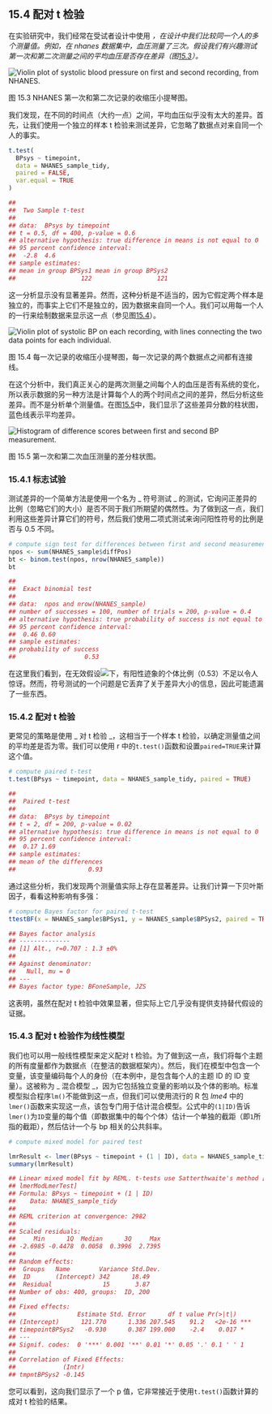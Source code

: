 ## 15.4 配对 t 检验

在实验研究中，我们经常在受试者设计中使用 _，在设计中我们比较同一个人的多个测量值。例如，在 nhanes 数据集中，血压测量了三次。假设我们有兴趣测试第一次和第二次测量之间的平均血压是否存在差异（图[15.3](#fig:BPfig)）。_

![Violin plot of systolic blood pressure on first and second recording, from NHANES.](img/file91.png)

图 15.3 NHANES 第一次和第二次记录的收缩压小提琴图。

我们发现，在不同的时间点（大约一点）之间，平均血压似乎没有太大的差异。首先，让我们使用一个独立的样本 t 检验来测试差异，它忽略了数据点对来自同一个人的事实。

```r
t.test(
  BPsys ~ timepoint,
  data = NHANES_sample_tidy,
  paired = FALSE, 
  var.equal = TRUE
)
```

```r
## 
##  Two Sample t-test
## 
## data:  BPsys by timepoint
## t = 0.5, df = 400, p-value = 0.6
## alternative hypothesis: true difference in means is not equal to 0
## 95 percent confidence interval:
##  -2.8  4.6
## sample estimates:
## mean in group BPSys1 mean in group BPSys2 
##                  122                  121
```

这一分析显示没有显著差异。然而，这种分析是不适当的，因为它假定两个样本是独立的，而事实上它们不是独立的，因为数据来自同一个人。我们可以用每一个人的一行来绘制数据来显示这一点（参见图[15.4](#fig:BPLinePlot)）。

![Violin plot of systolic BP on each recording, with lines connecting the two data points for each individual.](img/file92.png)

图 15.4 每一次记录的收缩压小提琴图，每一次记录的两个数据点之间都有连接线。

在这个分析中，我们真正关心的是两次测量之间每个人的血压是否有系统的变化，所以表示数据的另一种方法是计算每个人的两个时间点之间的差异，然后分析这些差异。而不是分析单个测量值。在图[15.5](#fig:BPDiffHist)中，我们显示了这些差异分数的柱状图，蓝色线表示平均差异。

![Histogram of difference scores between first and second BP measurement.](img/file93.png)

图 15.5 第一次和第二次血压测量的差分柱状图。

### 15.4.1 标志试验

测试差异的一个简单方法是使用一个名为 _ 符号测试 _ 的测试，它询问正差异的比例（忽略它们的大小）是否不同于我们所期望的偶然性。为了做到这一点，我们利用这些差异计算它们的符号，然后我们使用二项式测试来询问阳性符号的比例是否与 0.5 不同。

```r
# compute sign test for differences between first and second measurement
npos <- sum(NHANES_sample$diffPos)
bt <- binom.test(npos, nrow(NHANES_sample))
bt
```

```r
## 
##  Exact binomial test
## 
## data:  npos and nrow(NHANES_sample)
## number of successes = 100, number of trials = 200, p-value = 0.4
## alternative hypothesis: true probability of success is not equal to 0.5
## 95 percent confidence interval:
##  0.46 0.60
## sample estimates:
## probability of success 
##                   0.53
```

在这里我们看到，在无效假设![](img/dc44c54f4d4f9c2f69998caac444c9bb.jpg)下，有阳性迹象的个体比例（0.53）不足以令人惊讶。然而，符号测试的一个问题是它丢弃了关于差异大小的信息，因此可能遗漏了一些东西。

### 15.4.2 配对 t 检验

更常见的策略是使用 _ 对 t 检验 _，这相当于一个样本 t 检验，以确定测量值之间的平均差是否为零。我们可以使用 r 中的`t.test()`函数和设置`paired=TRUE`来计算这个值。

```r
# compute paired t-test
t.test(BPsys ~ timepoint, data = NHANES_sample_tidy, paired = TRUE)
```

```r
## 
##  Paired t-test
## 
## data:  BPsys by timepoint
## t = 2, df = 200, p-value = 0.02
## alternative hypothesis: true difference in means is not equal to 0
## 95 percent confidence interval:
##  0.17 1.69
## sample estimates:
## mean of the differences 
##                    0.93
```

通过这些分析，我们发现两个测量值实际上存在显著差异。让我们计算一下贝叶斯因子，看看这种影响有多强：

```r
# compute Bayes factor for paired t-test
ttestBF(x = NHANES_sample$BPSys1, y = NHANES_sample$BPSys2, paired = TRUE)
```

```r
## Bayes factor analysis
## --------------
## [1] Alt., r=0.707 : 1.3 ±0%
## 
## Against denominator:
##   Null, mu = 0 
## ---
## Bayes factor type: BFoneSample, JZS
```

这表明，虽然在配对 t 检验中效果显著，但实际上它几乎没有提供支持替代假设的证据。

### 15.4.3 配对 t 检验作为线性模型

我们也可以用一般线性模型来定义配对 t 检验。为了做到这一点，我们将每个主题的所有度量都作为数据点（在整洁的数据框架内）。然后，我们在模型中包含一个变量，该变量编码每个人的身份（在本例中，是包含每个人的主题 ID 的 ID 变量）。这被称为 _ 混合模型 _，因为它包括独立变量的影响以及个体的影响。标准模型拟合程序`lm()`不能做到这一点，但我们可以使用流行的 R 包 _lme4_ 中的`lmer()`函数来实现这一点，该包专门用于估计混合模型。公式中的`(1|ID)`告诉`lmer()`为`ID`变量的每个值（即数据集中的每个个体）估计一个单独的截距（即`1`所指的截距），然后估计一个与 bp 相关的公共斜率。

```r
# compute mixed model for paired test

lmrResult <- lmer(BPsys ~ timepoint + (1 | ID), data = NHANES_sample_tidy)
summary(lmrResult)
```

```r
## Linear mixed model fit by REML. t-tests use Satterthwaite's method [
## lmerModLmerTest]
## Formula: BPsys ~ timepoint + (1 | ID)
##    Data: NHANES_sample_tidy
## 
## REML criterion at convergence: 2982
## 
## Scaled residuals: 
##     Min      1Q  Median      3Q     Max 
## -2.6985 -0.4478  0.0058  0.3996  2.7395 
## 
## Random effects:
##  Groups   Name        Variance Std.Dev.
##  ID       (Intercept) 342      18.49   
##  Residual              15       3.87   
## Number of obs: 400, groups:  ID, 200
## 
## Fixed effects:
##                 Estimate Std. Error      df t value Pr(>|t|)    
## (Intercept)      121.770      1.336 207.545    91.2   <2e-16 ***
## timepointBPSys2   -0.930      0.387 199.000    -2.4    0.017 *  
## ---
## Signif. codes:  0 '***' 0.001 '**' 0.01 '*' 0.05 '.' 0.1 ' ' 1
## 
## Correlation of Fixed Effects:
##             (Intr)
## tmpntBPSys2 -0.145
```

您可以看到，这向我们显示了一个 p 值，它非常接近于使用`t.test()`函数计算的成对 t 检验的结果。